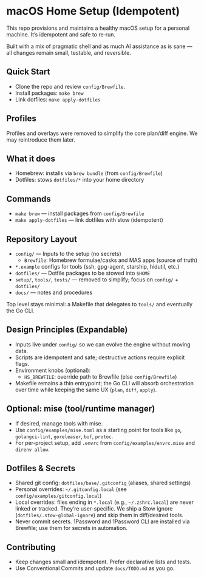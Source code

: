# macOS Home Setup (Idempotent)

This repo provisions and maintains a healthy macOS setup for a personal machine. It’s idempotent and safe to re‑run.

Built with a mix of pragmatic shell and as much AI assistance as is sane — all changes remain small, testable, and reversible.

## Quick Start

- Clone the repo and review `config/Brewfile`.
- Install packages: `make brew`
- Link dotfiles: `make apply-dotfiles`

## Profiles
Profiles and overlays were removed to simplify the core plan/diff engine. We may reintroduce them later.

## What it does

- Homebrew: installs via `brew bundle` (from `config/Brewfile`)
- Dotfiles: stows `dotfiles/*` into your home directory

## Commands

- `make brew` — install packages from `config/Brewfile`
- `make apply-dotfiles` — link dotfiles with stow (idempotent)

## Repository Layout

- `config/` — Inputs to the setup (no secrets)
  - `Brewfile`: Homebrew formulae/casks and MAS apps (source of truth)
- `*.example` configs for tools (ssh, gpg-agent, starship, hidutil, etc.)
- `dotfiles/` — Dotfile packages to be stowed into `$HOME`
- `setup/`, `tools/`, `tests/` — removed to simplify; focus on `config/` + `dotfiles/`
- `docs/` — notes and procedures

Top level stays minimal: a Makefile that delegates to `tools/` and eventually the Go CLI.

## Design Principles (Expandable)

- Inputs live under `config/` so we can evolve the engine without moving data.
- Scripts are idempotent and safe; destructive actions require explicit flags.
- Environment knobs (optional):
  - `HS_BREWFILE`: override path to Brewfile (else `config/Brewfile`)
- Makefile remains a thin entrypoint; the Go CLI will absorb orchestration over time while keeping the same UX (`plan`, `diff`, `apply`).

## Optional: mise (tool/runtime manager)

- If desired, manage tools with mise.
- Use `config/examples/mise.toml` as a starting point for tools like `go`, `golangci-lint`, `goreleaser`, `buf`, `protoc`.
- For per‑project setup, add `.envrc` from `config/examples/envrc.mise` and `direnv allow`.

## Dotfiles & Secrets

- Shared git config: `dotfiles/base/.gitconfig` (aliases, shared settings)
- Personal overrides: `~/.gitconfig.local` (see `config/examples/gitconfig.local`)
- Local overrides: files ending in `*.local` (e.g., `~/.zshrc.local`) are never linked or tracked. They’re user-specific. We ship a Stow ignore (`dotfiles/.stow-global-ignore`) and skip them in diff/desired tools.
- Never commit secrets. 1Password and 1Password CLI are installed via Brewfile; use them for secrets in automation.

## Contributing

- Keep changes small and idempotent. Prefer declarative lists and tests.
- Use Conventional Commits and update `docs/TODO.md` as you go.
